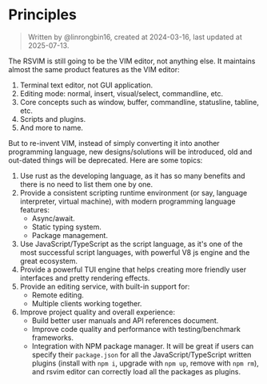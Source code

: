 # Principles

> Written by @linrongbin16, created at 2024-03-16, last updated at 2025-07-13.

The RSVIM is still going to be the VIM editor, not anything else. It maintains almost the same product features as the VIM editor:

1. Terminal text editor, not GUI application.
2. Editing mode: normal, insert, visual/select, commandline, etc.
3. Core concepts such as window, buffer, commandline, statusline, tabline, etc.
4. Scripts and plugins.
5. And more to name.

But to re-invent VIM, instead of simply converting it into another programming language, new designs/solutions will be introduced, old and out-dated things will be deprecated. Here are some topics:

1. Use rust as the developing language, as it has so many benefits and there is no need to list them one by one.
2. Provide a consistent scripting runtime environment (or say, language interpreter, virtual machine), with modern programming language features:
   - Async/await.
   - Static typing system.
   - Package management.
3. Use JavaScript/TypeScript as the script language, as it's one of the most successful script languages, with powerful V8 js engine and the great ecosystem.
4. Provide a powerful TUI engine that helps creating more friendly user interfaces and pretty rendering effects.
5. Provide an editing service, with built-in support for:
   - Remote editing.
   - Multiple clients working together.
6. Improve project quality and overall experience:
   - Build better user manuals and API references document.
   - Improve code quality and performance with testing/benchmark frameworks.
   - Integration with NPM package manager. It will be great if users can specify their `package.json` for all the JavaScript/TypeScript written plugins (install with `npm i`, upgrade with `npm up`, remove with `npm rm`), and rsvim editor can correctly load all the packages as plugins.
